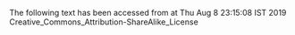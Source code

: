 The following text has been accessed from at Thu Aug 8 23:15:08 IST 2019
Creative_Commons_Attribution-ShareAlike_License
